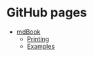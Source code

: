 # GitHub pages

- [mdBook](./index.md)
    - [Printing](./printing.md)
    - [Examples](./examples.md)

